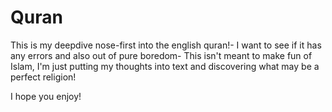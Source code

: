 # Quran

This is my deepdive nose-first into the english quran!- I want to see if it has any errors and also out of pure boredom- This isn't meant to make fun of Islam, I'm just putting my thoughts into text and discovering what may be a perfect religion!

I hope you enjoy!
